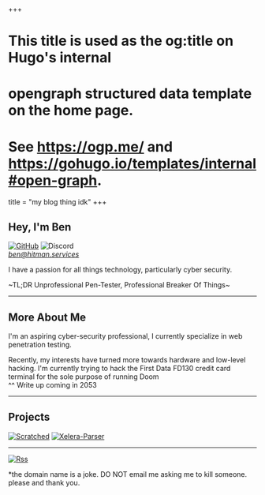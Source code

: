 +++
# This title is used as the og:title on Hugo's internal
# opengraph structured data template on the home page.
# See https://ogp.me/ and https://gohugo.io/templates/internal#open-graph.
title = "my blog thing idk"
+++
## Hey, I'm Ben

[![GitHub](https://img.shields.io/badge/github-%23121011.svg?style=for-the-badge&logo=github&logoColor=white)](https://github.com/0xBenCantCode)
![Discord](https://img.shields.io/badge/Discord-%235865F2.svg?style=for-the-badge&logo=discord&logoColor=white)  
[*ben@hitman.services*](mailto:ben@hitman.services)


I have a passion for all things technology, particularly cyber security.

~TL;DR Unprofessional Pen-Tester, Professional Breaker Of Things~


---
## More About Me

I'm an aspiring cyber-security professional, I currently specialize in web penetration testing.

Recently, my interests have turned more towards hardware and low-level hacking. I'm currently trying to hack the First Data FD130 credit card terminal for the sole purpose of running Doom    
^^ Write up coming in 2053

---

## Projects

[![__*Scratched*__](https://github-readme-stats.vercel.app/api/pin/?username=0xbencantcode&repo=scratched&show_icons=True&theme=apprentice)](https://github.com/0xBenCantCode/Scratched)
[![__*Xelera-Parser*__](https://github-readme-stats.vercel.app/api/pin/?username=0xbencantcode&repo=xelera-parser&show_icons=True&theme=apprentice)](https://github.com/0xBenCantCode/Xelera-Parser) 

---

[![Rss](https://img.shields.io/badge/rss-F88900?style=for-the-badge&logo=rss&logoColor=white)](https://hitman.services/index.xml)

*the domain name is a joke. DO NOT email me asking me to kill someone. please and thank you.

